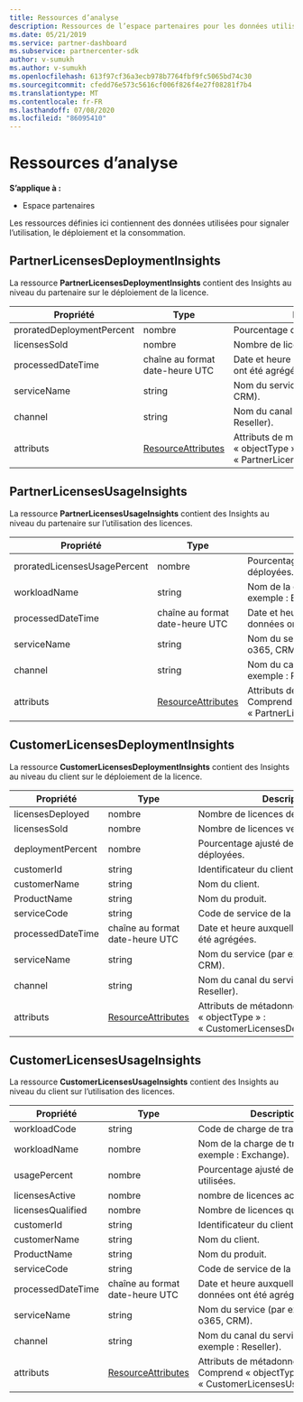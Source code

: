 ```yaml
---
title: Ressources d’analyse
description: Ressources de l’espace partenaires pour les données utilisées pour signaler l’utilisation, le déploiement et la consommation.
ms.date: 05/21/2019
ms.service: partner-dashboard
ms.subservice: partnercenter-sdk
author: v-sumukh
ms.author: v-sumukh
ms.openlocfilehash: 613f97cf36a3ecb978b7764fbf9fc5065bd74c30
ms.sourcegitcommit: cfedd76e573c5616cf006f826f4e27f08281f7b4
ms.translationtype: MT
ms.contentlocale: fr-FR
ms.lasthandoff: 07/08/2020
ms.locfileid: "86095410"
---
```

# <a name="analytics-resources"></a>Ressources d’analyse

**S’applique à :**

- Espace partenaires

Les ressources définies ici contiennent des données utilisées pour signaler l’utilisation, le déploiement et la consommation.

## <a name="partnerlicensesdeploymentinsights"></a>PartnerLicensesDeploymentInsights

La ressource **PartnerLicensesDeploymentInsights** contient des Insights au niveau du partenaire sur le déploiement de la licence.

| Propriété                  | Type                                                           | Description                                                                         |
|---------------------------|----------------------------------------------------------------|-------------------------------------------------------------------------------------|
| proratedDeploymentPercent | nombre                                                         | Pourcentage de licences déployées.                                                |
| licensesSold              | nombre                                                         | Nombre de licences vendues.                                                        |
| processedDateTime         | chaîne au format date-heure UTC                                 | Date et heure auxquelles les données ont été agrégées.                                     |
| serviceName               | string                                                         | Nom du service (par exemple : o365, CRM).                                                  |
| channel                   | string                                                         | Nom du canal du service (par exemple : Reseller).                                    |
| attributs                | [ResourceAttributes](utility-resources.md#resourceattributes) | Attributs de métadonnées. Comprend « objectType » : « PartnerLicensesDeploymentInsights » |

## <a name="partnerlicensesusageinsights"></a>PartnerLicensesUsageInsights

La ressource **PartnerLicensesUsageInsights** contient des Insights au niveau du partenaire sur l’utilisation des licences.

| Propriété                     | Type                                                           | Description                                                                    |
|------------------------------|----------------------------------------------------------------|--------------------------------------------------------------------------------|
| proratedLicensesUsagePercent | nombre                                                         | Pourcentage de licences déployées.                                           |
| workloadName                 | string                                                         | Nom de la charge de travail (par exemple : Exchange).                                             |
| processedDateTime            | chaîne au format date-heure UTC                                 | Date et heure auxquelles les données ont été agrégées.                                |
| serviceName                  | string                                                         | Nom du service (par exemple : o365, CRM).                                             |
| channel                      | string                                                         | Nom du canal du service (par exemple : Reseller).                               |
| attributs                   | [ResourceAttributes](utility-resources.md#resourceattributes) | Attributs de métadonnées. Comprend « objectType » : « PartnerLicensesUsageInsights » |

## <a name="customerlicensesdeploymentinsights"></a>CustomerLicensesDeploymentInsights

La ressource **CustomerLicensesDeploymentInsights** contient des Insights au niveau du client sur le déploiement de la licence.

| Propriété          | Type                                                           | Description                                                                          |
|-------------------|----------------------------------------------------------------|--------------------------------------------------------------------------------------|
| licensesDeployed  | nombre                                                         | Nombre de licences déployées.                                                     |
| licensesSold      | nombre                                                         | Nombre de licences vendues.                                                         |
| deploymentPercent | nombre                                                         | Pourcentage ajusté de licences déployées.                                        |
| customerId        | string                                                         | Identificateur du client.                                                             |
| customerName      | string                                                         | Nom du client.                                                                   |
| ProductName       | string                                                         | Nom du produit.                                                                    |
| serviceCode       | string                                                         | Code de service de la licence.                                                     |
| processedDateTime | chaîne au format date-heure UTC                                 | Date et heure auxquelles les données ont été agrégées.                                      |
| serviceName       | string                                                         | Nom du service (par exemple : o365, CRM).                                                   |
| channel           | string                                                         | Nom du canal du service (par exemple : Reseller).                                     |
| attributs        | [ResourceAttributes](utility-resources.md#resourceattributes) | Attributs de métadonnées. Comprend « objectType » : « CustomerLicensesDeploymentInsights » |

## <a name="customerlicensesusageinsights"></a>CustomerLicensesUsageInsights

La ressource **CustomerLicensesUsageInsights** contient des Insights au niveau du client sur l’utilisation des licences.

| Propriété          | Type                                                           | Description                                                                     |
|-------------------|----------------------------------------------------------------|---------------------------------------------------------------------------------|
| workloadCode      | string                                                         | Code de charge de travail.                                                              |
| workloadName      | nombre                                                         | Nom de la charge de travail (par exemple : Exchange).                                              |
| usagePercent      | nombre                                                         | Pourcentage ajusté de licences utilisées.                                       |
| licensesActive    | nombre                                                         | nombre de licences actives.                                                  |
| licensesQualified | nombre                                                         | Nombre de licences qualifiées.                                               |
| customerId        | string                                                         | Identificateur du client.                                                        |
| customerName      | string                                                         | Nom du client.                                                              |
| ProductName       | string                                                         | Nom du produit.                                                               |
| serviceCode       | string                                                         | Code de service de la licence.                                                |
| processedDateTime | chaîne au format date-heure UTC                                 | Date et heure auxquelles les données ont été agrégées.                                 |
| serviceName       | string                                                         | Nom du service (par exemple : o365, CRM).                                              |
| channel           | string                                                         | Nom du canal du service (par exemple : Reseller).                                |
| attributs        | [ResourceAttributes](utility-resources.md#resourceattributes) | Attributs de métadonnées. Comprend « objectType » : « CustomerLicensesUsageInsights » |